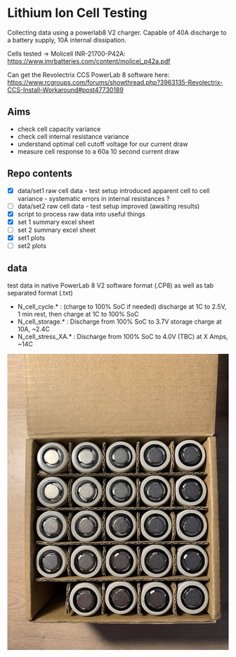 # Lithium Ion Cell Testing

Collecting data using a powerlab8 V2 charger. Capable of 40A discharge to a battery supply, 10A internal dissipation.

Cells tested -> Molicell INR-21700-P42A: https://www.imrbatteries.com/content/molicel_p42a.pdf

Can get the Revolectrix CCS PowerLab 8 software here: https://www.rcgroups.com/forums/showthread.php?3963135-Revolectrix-CCS-Install-Workaround#post47730189


## Aims
- check cell capacity variance
- check cell internal resistance variance
- understand optimal cell cutoff voltage for our current draw
- measure cell response to a 60a 10 second current draw

## Repo contents
- [X] data/set1 raw cell data - test setup introduced apparent cell to cell variance - systematic errors in internal resistances ?
- [ ] data/set2 raw cell data - test setup improved (awaiting results)
- [X] script to process raw data into useful things
- [X] set 1 summary excel sheet
- [ ] set 2 summary excel sheet
- [X] set1 plots
- [ ] set2 plots

## data

test data in native PowerLab 8 V2 software format (.CP8) as well as tab separated format (.txt)

- N_cell_cycle.*      :   (charge to 100% SoC if needed) discharge at 1C to 2.5V, 1 min rest, then charge at 1C to 100% SoC
- N_cell_storage.*    :   Discharge from 100% SoC to 3.7V storage charge at 10A, ~2.4C
- N_cell_stress_XA.*  :   Discharge from 100% SoC to 4.0V (TBC) at X Amps, ~14C

![hi](/cells.jpg)